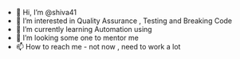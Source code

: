 - 👋 Hi, I’m @shiva41
- 👀 I’m interested in Quality Assurance , Testing and Breaking Code
- 🌱 I’m currently learning Automation using 
- 💞️ I’m looking some one to mentor me
- 📫 How to reach me - not now , need to work a lot

<!---
shiva41/shiva41 is a ✨ special ✨ repository because its `README.md` (this file) appears on your GitHub profile.
You can click the Preview link to take a look at your changes.
--->
